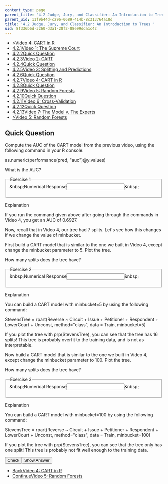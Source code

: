 ```yaml
---
content_type: page
parent_title: '4.2 Judge, Jury, and Classifier: An Introduction to Trees '
parent_uid: 11f9b44d-c296-0689-414b-8c313764a18d
title: '4.2 Judge, Jury, and Classifier: An Introduction to Trees '
uid: 8f336b6d-3260-d3a1-28f2-88e99dda1c42
---
```

<ul class="navigation pagination"><li id="top_bck_btn"><a href="./resolveuid/a0af0b83fff43d634dfe02e15106f92d"><<span>Video 4: CART in R</span></a></li><li id="flp_btn_1"><a href="./resolveuid/11f9b44dc2960689414b8c313764a18d">4.2.1<span>Video 1: The Supreme Court</span></a></li><li id="flp_btn_2"><a href="./resolveuid/b707db7f99009e83423e4911e4d83568">4.2.2<span>Quick Question</span></a></li><li id="flp_btn_3"><a href="./resolveuid/fbeabfb3e0a4b479efe5ffb5d7cf5d4a">4.2.3<span>Video 2: CART</span></a></li><li id="flp_btn_4"><a href="./resolveuid/076a36ddc951926fd5c99ccb41e476d9">4.2.4<span>Quick Question</span></a></li><li id="flp_btn_5"><a href="./resolveuid/ca1564b0917866a3a00e801c8c9fdbbc">4.2.5<span>Video 3: Splitting and Predictions</span></a></li><li id="flp_btn_6"><a href="./resolveuid/9788174fbc238176217873d882264bfd">4.2.6<span>Quick Question</span></a></li><li id="flp_btn_7"><a href="./resolveuid/a0af0b83fff43d634dfe02e15106f92d">4.2.7<span>Video 4: CART in R</span></a></li><li id="flp_btn_8" class="button_selected"><a href="./resolveuid/8f336b6d3260d3a128f288e99dda1c42">4.2.8<span>Quick Question</span></a></li><li id="flp_btn_9"><a href="./resolveuid/d818f0620c7e3cee943507c440503537">4.2.9<span>Video 5: Random Forests</span></a></li><li id="flp_btn_10"><a href="./resolveuid/ff7dc49d2cdefc1ac3e5d01f07046ac1">4.2.10<span>Quick Question</span></a></li><li id="flp_btn_11"><a href="./resolveuid/aed8634b040dd1af7abb68e999cb9c43">4.2.11<span>Video 6: Cross-Validation</span></a></li><li id="flp_btn_12"><a href="./resolveuid/0be06c807e39cc4e2808dc63ffaa5efa">4.2.12<span>Quick Question</span></a></li><li id="flp_btn_13"><a href="./resolveuid/2ca2e4f174a66019fbe68e97bba87376">4.2.13<span>Video 7: The Model v. The Experts</span></a></li><li id="top_continue_btn"><a href="./resolveuid/d818f0620c7e3cee943507c440503537">><span>Video 5: Random Forests</span></a></li></ul><h2 class="subhead">Quick Question</h2><div class="self_assessment">
<p display_name="Quick Question" url_name="Quick_Question_283">Compute the AUC of the CART model from the previous video, using the following command in your R console:</p>
<p display_name="Quick Question" url_name="Quick_Question_284">as.numeric(performance(pred, "auc")@y.values)</p>
<div id="Q1_div" class="problem_question"><p display_name="Quick Question" url_name="Quick_Question_285">What is the AUC?</p><fieldset><legend class="visually-hidden">Exercise 1</legend><div class="choice"><label id="Q1_label"><span id="Q1_aria_status" tabindex="-1" class="visually-hidden">&amp;nbsp;</span><span class="visually-hidden">Numerical Response</span><input type="text" id="Q1_input" value="" onkeypress="numericTypedOrDropDownSelected(1)" class="problem_text_input" /><input type="hidden" id="Q1_ans" value="0.6927105" /><input type="hidden" id="Q1_tolerance" value="1%" /><span id="Q1_normal_status" class="nostatus" aria-hidden="true">&amp;nbsp;</span></label></div><p id="S1_ans" tabindex="-1" class="problem_answer"></p></fieldset></div><div id="S1_div" class="problem_solution" tabindex="-1" display_name="Quick Question" url_name="Quick_Question_287">
<div class="detailed-solution">
<p>Explanation</p>
<p>If you run the command given above after going through the commands in Video 4, you get an AUC of 0.6927.</p>
</div>
</div><p display_name="Quick Question" url_name="Quick_Question_288">Now, recall that in Video 4, our tree had 7 splits. Let's see how this changes if we change the value of minbucket. </p>
<p display_name="Quick Question" url_name="Quick_Question_289">First build a CART model that is similar to the one we built in Video 4, except change the minbucket parameter to 5. Plot the tree.</p>
<div id="Q2_div" class="problem_question"><p display_name="Quick Question" url_name="Quick_Question_290">How many splits does the tree have?</p><fieldset><legend class="visually-hidden">Exercise 2</legend><div class="choice"><label id="Q2_label"><span id="Q2_aria_status" tabindex="-1" class="visually-hidden">&amp;nbsp;</span><span class="visually-hidden">Numerical Response</span><input type="text" id="Q2_input" value="" onkeypress="numericTypedOrDropDownSelected(2)" class="problem_text_input" /><input type="hidden" id="Q2_ans" value="16" /><input type="hidden" id="Q2_tolerance" value="0" /><span id="Q2_normal_status" class="nostatus" aria-hidden="true">&amp;nbsp;</span></label></div><p id="S2_ans" tabindex="-1" class="problem_answer"></p></fieldset></div><div id="S2_div" class="problem_solution" tabindex="-1" display_name="Quick Question" url_name="Quick_Question_292">
<div class="detailed-solution">
<p>Explanation</p>
<p>You can build a CART model with minbucket=5 by using the following command:</p>
<p>StevensTree = rpart(Reverse ~ Circuit + Issue + Petitioner + Respondent + LowerCourt + Unconst, method="class", data = Train, minbucket=5)</p>
<p>If you plot the tree with prp(StevensTree), you can see that the tree has 16 splits! This tree is probably overfit to the training data, and is not as interpretable. </p>
</div>
</div><p display_name="Quick Question" url_name="Quick_Question_293">Now build a CART model that is similar to the one we built in Video 4, except change the minbucket parameter to 100. Plot the tree. </p>
<div id="Q3_div" class="problem_question"><p display_name="Quick Question" url_name="Quick_Question_294">How many splits does the tree have?</p><fieldset><legend class="visually-hidden">Exercise 3</legend><div class="choice"><label id="Q3_label"><span id="Q3_aria_status" tabindex="-1" class="visually-hidden">&amp;nbsp;</span><span class="visually-hidden">Numerical Response</span><input type="text" id="Q3_input" value="" onkeypress="numericTypedOrDropDownSelected(3)" class="problem_text_input" /><input type="hidden" id="Q3_ans" value="1" /><input type="hidden" id="Q3_tolerance" value="0" /><span id="Q3_normal_status" class="nostatus" aria-hidden="true">&amp;nbsp;</span></label></div><p id="S3_ans" tabindex="-1" class="problem_answer"></p></fieldset></div><div id="S3_div" class="problem_solution" tabindex="-1" display_name="Quick Question" url_name="Quick_Question_296">
<div class="detailed-solution">
<p>Explanation</p>
<p>You can build a CART model with minbucket=100 by using the following command:</p>
<p>StevensTree = rpart(Reverse ~ Circuit + Issue + Petitioner + Respondent + LowerCourt + Unconst, method="class", data = Train, minbucket=100)</p>
<p>If you plot the tree with prp(StevensTree), you can see that the tree only has one split! This tree is probably not fit well enough to the training data.</p>
</div>
</div><div class="action"><button id="Q1_button" onclick="checkAnswer({1: 'numerical', 2: 'numerical', 3: 'numerical'})" class="problem_mo_button">Check</button><button id="Q1_button_show" onclick="showHideSolution({1: 'numerical', 2: 'numerical', 3: 'numerical'}, 1, [1, 2, 3])" class="problem_mo_button">Show Answer</button></div></div><ul class="navigation progress"><li id="bck_btn"><a href="./resolveuid/a0af0b83fff43d634dfe02e15106f92d">Back<span>Video 4: CART in R</span></a></li><li id="continue_btn"><a href="./resolveuid/d818f0620c7e3cee943507c440503537">Continue<span>Video 5: Random Forests</span></a></li></ul>